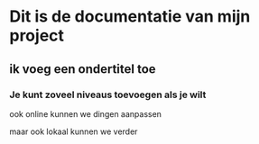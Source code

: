 # Dit is de documentatie van mijn project
## ik voeg een ondertitel toe
### Je kunt zoveel niveaus toevoegen als je wilt

ook online kunnen we dingen aanpassen

maar ook lokaal kunnen we verder
